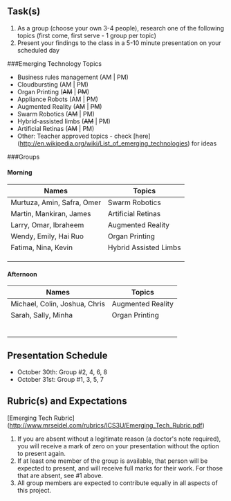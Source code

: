 Task(s)
-------
1. As a group (choose your own 3-4 people), research one of the following topics (first come, first serve - 1 group per topic)
2. Present your findings to the class in a 5-10 minute presentation on your scheduled day

###Emerging Technology Topics
- Business rules management (AM | PM)
- Cloudbursting (AM | PM)
- Organ Printing (~~AM~~ | ~~PM~~)
- Appliance Robots (AM | PM)
- Augmented Reality (~~AM~~ | ~~PM~~)
- Swarm Robotics (~~AM~~ | PM)
- Hybrid-assisted limbs (~~AM~~ | PM)
- Artificial Retinas (~~AM~~ | PM)
- Other: Teacher approved topics - check [here] (http://en.wikipedia.org/wiki/List_of_emerging_technologies) for ideas

###Groups
#### Morning
| Names | Topics |
|-------|--------|
| Murtuza, Amin, Safra, Omer | Swarm Robotics |
| Martin, Mankiran, James | Artificial Retinas |
| Larry, Omar, Ibraheem | Augmented Reality |
| Wendy, Emily, Hai Ruo | Organ Printing |
| Fatima, Nina, Kevin | Hybrid Assisted Limbs |
| | |
| | |
| | |

#### Afternoon
| Names | Topics |
|-------|--------|
| Michael, Colin, Joshua, Chris | Augmented Reality |
| Sarah, Sally, Minha | Organ Printing |
| | |
| | |
| | |
| | |
| | |
| | |

Presentation Schedule
------------------
- October 30th: Group #2, 4, 6, 8
- October 31st: Group #1, 3, 5, 7

Rubric(s) and Expectations
--------------------------
[Emerging Tech Rubric] (http://www.mrseidel.com/rubrics/ICS3U/Emerging_Tech_Rubric.pdf)

1. If you are absent without a legitimate reason (a doctor's note required), you will receive a mark of zero on your presentation without the option to present again.
2. If at least one member of the group is available, that person will be expected to present, and will receive full marks for their work. For those that are absent, see #1 above.
3. All group members are expected to contribute equally in all aspects of this project.
